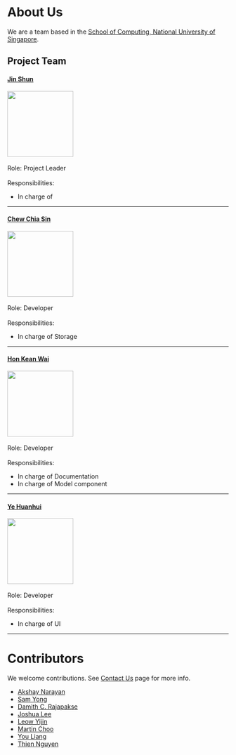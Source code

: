# About Us  

We are a team based in the [School of Computing, National University of Singapore](http://www.comp.nus.edu.sg).  

## Project Team  



#### [Jin Shun](http://github.com/jinshunlee)  
<img src="doc/images/jinshunlee.png" width="150"><br>  
Role: Project Leader <br>  
Responsibilities: 
* In charge of   

-----  

#### [Chew Chia Sin](http://github.com/Fyelight)  
<img src="doc/images/Fyelight.png" width="150"><br>  
Role: Developer <br>  
Responsibilities: 
* In charge of Storage  

-----  

#### [Hon Kean Wai](http://github.com/drtrifle)  
<img src="doc/images/drtrifle.jpg" width="150"><br>  
Role: Developer <br>  
Responsibilities: 
* In charge of Documentation  
* In charge of Model component

-----  

#### [Ye Huanhui](https://github.com/yexiexie)  
<img src="doc/images/yexiexie.png" width="150"><br>  
Role: Developer <br>  
Responsibilities: 
* In charge of UI 

-----  


# Contributors

We welcome contributions. See [Contact Us](ContactUs.md) page for more info.

* [Akshay Narayan](https://github.com/se-edu/addressbook-level4/pulls?q=is%3Apr+author%3Aokkhoy)
* [Sam Yong](https://github.com/se-edu/addressbook-level4/pulls?q=is%3Apr+author%3Amauris)
* [Damith C. Rajapakse](https://github.com/nus-cs2103-AY1617S2/addressbook-level4)
* [Joshua Lee](https://github.com/nus-cs2103-AY1617S2/addressbook-level4)
* [Leow Yijin](https://github.com/nus-cs2103-AY1617S2/addressbook-level4)
* [Martin Choo](https://github.com/nus-cs2103-AY1617S2/addressbook-level4)
* [You Liang](https://github.com/nus-cs2103-AY1617S2/addressbook-level4)
* [Thien Nguyen](https://github.com/nus-cs2103-AY1617S2/addressbook-level4)
